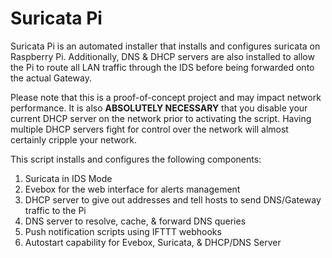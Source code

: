 # Suricata Pi

Suricata Pi is an automated installer that installs and configures suricata on Raspberry Pi. Additionally, DNS & DHCP servers are also installed to allow the Pi to route all LAN traffic through the IDS before being forwarded onto the actual Gateway.

Please note that this is a proof-of-concept project and may impact network performance. It is also **ABSOLUTELY NECESSARY** that you disable your current DHCP server on the network prior to activating the script. Having multiple DHCP servers fight for control over the network will almost certainly cripple your network.

This script installs and configures the following components:

1. Suricata in IDS Mode
2. Evebox for the web interface for alerts management 
3. DHCP server to give out addresses and tell hosts to send DNS/Gateway traffic to the Pi
4. DNS server to resolve, cache, & forward DNS queries
5. Push notification scripts using IFTTT webhooks
6. Autostart capability for Evebox, Suricata, & DHCP/DNS Server
